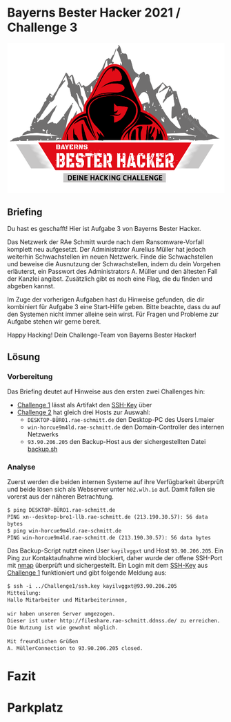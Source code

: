 # Bayerns Bester Hacker 2021 / Challenge 3

![Bayerns Bester Hacker 2021](../images/BBH_Logo_2021.png)


## Briefing

Du hast es geschafft! Hier ist Aufgabe 3 von Bayerns Bester Hacker.

Das Netzwerk der RAe Schmitt wurde nach dem Ransomware-Vorfall komplett neu aufgesetzt.
Der Administrator Aurelius Müller hat jedoch weiterhin Schwachstellen im neuen Netzwerk.
Finde die Schwachstellen und beweise die Ausnutzung der Schwachstellen, indem du dein Vorgehen erläuterst, ein Passwort des Administrators A. Müller und den ältesten Fall der Kanzlei angibst.
Zusätzlich gibt es noch eine Flag, die du finden und abgeben kannst.

Im Zuge der vorherigen Aufgaben hast du Hinweise gefunden, die dir kombiniert für Aufgabe 3 eine Start-Hilfe geben.
Bitte beachte, dass du auf den Systemen nicht immer alleine sein wirst.
Für Fragen und Probleme zur Aufgabe stehen wir gerne bereit.

Happy Hacking!
Dein Challenge-Team von Bayerns Bester Hacker!


## Lösung

### Vorbereitung

Das Briefing deutet auf Hinweise aus den ersten zwei Challenges hin:
* [Challenge 1](../Challenge1) lässt als Artifakt den [SSH-Key](../Challenge1/ssh.key) über
* [Challenge 2](../Challenge2) hat gleich drei Hosts zur Auswahl:
  * ```DESKTOP-BÜRO1.rae-schmitt.de``` den Desktop-PC des Users l.maier
  * ```win-horcue9m4ld.rae-schmitt.de``` den Domain-Controller des internen Netzwerks
  * ```93.90.206.205``` den Backup-Host aus der sichergestellten Datei [backup.sh](../Challenge2/277aef46-3504-4afa-ae6c-6d1c013589bc/backup.sh)


### Analyse

Zuerst werden die beiden internen Systeme auf ihre Verfügbarkeit überprüft und beide lösen sich als Webserver unter ```h02.wlh.io``` auf. Damit fallen sie vorerst aus der näheren Betrachtung.
```
$ ping DESKTOP-BÜRO1.rae-schmitt.de
PING xn--desktop-bro1-llb.rae-schmitt.de (213.190.30.57): 56 data bytes
$ ping win-horcue9m4ld.rae-schmitt.de
PING win-horcue9m4ld.rae-schmitt.de (213.190.30.57): 56 data bytes
```

Das Backup-Script nutzt einen User ```kayilvggxt``` und Host ```93.90.206.205```. Ein Ping zur Kontaktaufnahme wird blockiert, daher wurde der offene SSH-Port mit [nmap](https://nmap.org/) überprüft und sichergestellt. Ein Login mit dem [SSH-Key](../Challenge1/ssh.key) aus [Challenge 1](../Challenge1) funktioniert und gibt folgende Meldung aus:
```
$ ssh -i ../Challenge1/ssh.key kayilvggxt@93.90.206.205
Mitteilung:
Hallo Mitarbeiter und Mitarbeiterinnen,

wir haben unseren Server umgezogen.
Dieser ist unter http://fileshare.rae-schmitt.ddnss.de/ zu erreichen.
Die Nutzung ist wie gewohnt möglich.

Mit freundlichen Grüßen
A. MüllerConnection to 93.90.206.205 closed.
```



# Fazit


# Parkplatz

